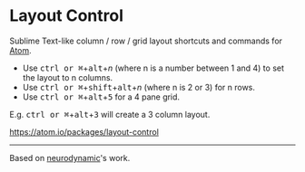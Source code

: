 # Layout Control

Sublime Text-like column / row / grid layout shortcuts and commands for [Atom](https://atom.io/).

- Use <kbd>ctrl or ⌘</kbd>+<kbd>alt</kbd>+*n* (where n is a number between 1 and 4) to set the layout to n columns.
- Use <kbd>ctrl or ⌘</kbd>+<kbd>shift</kbd>+<kbd>alt</kbd>+*n* (where n is 2 or 3) for n rows.
- Use <kbd>ctrl or ⌘</kbd>+<kbd>alt</kbd>+<kbd>5</kbd> for a 4 pane grid.

E.g. <kbd>ctrl or ⌘</kbd>+<kbd>alt</kbd>+<kbd>3</kbd> will create a 3 column layout.

https://atom.io/packages/layout-control

---

Based on [neurodynamic](https://github.com/neurodynamic/atom-n-panes)'s work.
